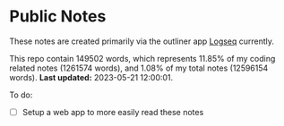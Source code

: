 # Public Notes

These notes are created primarily via the outliner app [Logseq](https://github.com/logseq/logseq) currently.

This repo contain 149502 words, which represents 11.85% of my coding related notes (1261574 words), and 1.08% of my total notes (12596154 words). **Last updated:** 2023-05-21 12:00:01. 

To do:

- [ ] Setup a web app to more easily read these notes
